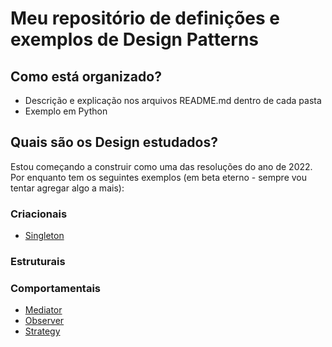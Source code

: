 # Meu repositório de definições e exemplos de Design Patterns

## Como está organizado?
- Descrição e explicação nos arquivos README.md dentro de cada pasta
- Exemplo em Python

## Quais são os Design estudados?
Estou começando a construir como uma das resoluções do ano de 2022. Por enquanto tem os seguintes exemplos (em beta eterno - sempre vou tentar agregar algo a mais):
### Criacionais
- [Singleton](singleton/)
### Estruturais
### Comportamentais
- [Mediator](mediator)
- [Observer](observer/)
- [Strategy](strategy/)